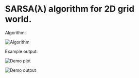 # SARSA(λ) algorithm for 2D grid world.

Algorithm:

![Algorithm](https://user-images.githubusercontent.com/127620405/226028055-c469c19f-28cf-4d24-acfc-b031cef763dc.png)

Example output:

![Demo plot](https://user-images.githubusercontent.com/127620405/226033298-4dd0dd1a-ec2c-425a-9e6e-8018b793ac05.png)

![Demo output](https://user-images.githubusercontent.com/127620405/226033109-4ad24bad-334a-4286-8390-41d5b74e3dbf.png)
